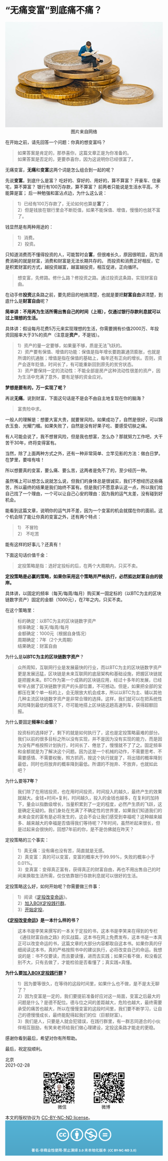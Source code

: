 # “无痛变富”到底痛不痛？
<div align=center>

![刘心泉说](https://github.com/unetman/works/blob/master/resources/2021/20210228001.jpg?raw=true)  
图片来自网络

<div align=left>

在开始之前，请先回答一个问题：你真的想变富吗？
> 如果答案是肯定的，那恭喜你，这篇文章正是为你准备的。  
> 如果答案是否定的，更要恭喜你，因为这说明你已经很富了。  

无痛变富，**无痛**和**变富**这两个词是怎么组合到一起的呢？

先说**变富**。到底什么是富？
吃好的、穿好的、用好的，算不算富？
开豪车、住豪宅，算不算富？
银行有100万存款，算不算富？
前两者只能说是生活水平高，不能算是富；
后一种勉强和富沾点边，为什么这么说：
> 1）已经有100万存款了，无论如何也算是**富**了；  
> 2）但是钱放在银行里会不断贬值，如果不能保值、增值，慢慢的也就不富了。  

钱显然是有两种用途的：
> 1）消费。  
> 2）投资。  

只知道消费而不懂得投资的人，可能暂时会**富**，但很难长久，原因很明显，因为消费消耗的就是财富，消费和财富是无法长期共存的。
而投资和消费正好相反，它是积累财富的方式，越投资越富，越富越投资，相互促进，正向循环。

> 想变富，先修路。修什么路？修投资之路。通过投资这条路，实现财富自由。  

在动手修**投资**这条路之前，要先把目的地搞清楚，也就是要把**财富自由**讲清楚，到底什么是**财富自由**呢？

**简单讲：不用再为生活所需出售自己的时间（上班），仅通过银行存款利息就可以过上理想的生活。**

具体讲：假设每月花费5万元来实现理想的生活，你需要拥有价值2000万、年投资回报率大于3%的资产（注意是**资产**，不是钱）。
> 1）资产的量一定要够，如果量不够，质是无法飞跃的。  
> 2）资产要有保值、增值的功能：保值是指年增长要跑赢通货膨胀，也就是所谓的抗通胀；增值是指在保值的基础上，每年还有正向的增长。否则，资产会逐年贬值，时间长了，有可能重新回到原先的贫穷状态。  
> 3）资产要保持一定的流动性：不能全部是房产这种流动性很差的资产，因为生活中充满了意外，要有足够的资金应对。  

**梦想是要有的，万一实现了呢？**

再说**无痛**。说到财富，下面这句话是不是会不由自主地复现在你的脑海？

> 富贵险中求。  

一般人的理解是：想要大富大贵，就要冒风险。如果成功了，自然是很好，可以锦衣玉食、光耀门楣。如果失败了，自然是没有好果子吃、要感受切肤之痛。

有人可能会说了，我不想冒风险，但是我也想富，怎么办？那就努力工作吧，大干苦干30年，终将变得富有。

当然，除了上面两种方式之外，还有一种非常简单、立竿见影的方法：做白日梦。在梦里，要啥有啥！

所以想要真的变富，要么痛、要么苦，这两者是免不了的，至少经历一种。

虽然嘴上可以想怎么说就怎么说，但我们的身体总是很诚实，我们不想经历这些痛苦，所以最终的结果是我们始终不富有。但是我们不愿意承认这一点，所以我们给自己找了一个理由，一个可以让自己心安的理由：因为我的运气太差，没有碰到好机会。

能看到这篇文章，说明你的运气并不差，因为一个变富的机会就摆在你的面前。这个机会除了能让你真的变富之外，还有两个特点：
> 1） 不冒险  
> 2） 不吃苦  

能有这样的好事儿？还真有！

下面这句话价值千金：

> 定投策略是指：选好定投标的后，在两个大周期内，只买不卖。  

**定投策略是必赢的策略，如果你采用这个策略并严格执行，必然抵达财富自由的彼岸。**

具体讲，以固定的频率（每天/每周/每月）购买某一固定标的（以BTC为主的区块链数字资产）固定的金额（1000元），在7年之内，只买不卖。

在这个策略里：
> 标的确定：以BTC为主的区块链数字资产  
> 频率确定：每天/每周/每月  
> 金额确定：1000元（根据自身情况）  
> 周期确定：7年（2个大周期）  
> 结果确定：财富自由  

为什么是**以BTC为主的区块链数字资产**？
> 众所周知，互联网行业是发展最快的行业，而以BTC为主的区块链数字资产更是发展迅猛，区块链是未来互联网的底层架构和基础设施，把握区块链就是把握未来。BTC作为第一个成熟的区块链应用，经过十多年的发展，已经牢牢占据了区块链数字资产的头部位置，不可撼动。但是，如果把全部的宝都压在某个单一标的上，会无限放大机会成本，所以以BTC为主、辅以其他几种主流区块链数字资产是非常合理的选择。这样，我们就可以在把系统性风险降到最低的情况下，尽可能地搭上区块链这趟高速列车，获得超额回报。  

为什么要固定**频率**和**金额**？
> 投资标的选择好了，剩下的就是如何执行了，这也是定投策略最难的部分。我们以前的很多目标之所以没有实现，并不是因为没有实现的能力，而是因为没有严格按照计划执行，时间长了、倦怠了，慢慢就不了了之。固定频率和金额就是为了解决这个问题。因为这是一个机械的动作，不需要思考、不需要感情、不需要权衡，照方抓药，按这个执行就是了，将出错的概率降到最低，同时也将放弃的概率降到最低。所谓的不抛弃、不放弃，也就如此吧？  

为什么要等**7年**？
> 我们除了在用钱投资，也在用时间投资，时间投入的越久，最终产生的效果就越大。金钱+时间+复利，时间越久，投入的金钱也越多，在复利的加持下，量会以指数级增长，当量积累到了一定的程度，必然产生质的飞跃，这是确定无疑的。我们身处在充满了不确定性的世界里，如果我们知道我们的未来会变的富有是必将发生的，这会不会让我们感受到幸福呢？这种越来越多、越来越大的幸福是否值得我们等待呢？7年时间，虽然听起来很长，但是过起来会很快的，回想7年前的你，是不是仿佛就在昨天？  

定投策略的三个事实：
> 1）真无痛：没有痛也没有苦，简直就是无感。  
> 2）真变富：真的可以变富，变富的概率大于99.99%，失败的概率小于0.01%。  
> 3）变真富：变得真正富有，获得真正的财富自由，再也不用出售自己的时间来换取生活所需，仅仅依靠银行存款利息就可以很好的生活。  

定投策略这么好，如何开始呢？你需要做三件事：
> 1）阅读《[定投改变命运](http://ri.firesbox.com/#/cn/)》。  
> 2）[加入BOX定投践行群](https://www.yuque.com/liuxinquan-uvbzn/box/egmtva)。  
> 3）[开始定投](https://www.yuque.com/liuxinquan-uvbzn/box/xzgqhy)。  

**《[定投改变命运](http://ri.firesbox.com/#/cn/)》是一本什么样的书？**
> 这本书是李笑来撰写的一本关于定投的书，这本书是李笑来在得到的专栏《通往财富自由之路》的实战篇，这本书在网上免费发布，这本书是一本真正可以改变命运的书，这篇文章的大部分内容都取自这本书。如果你真的仔细阅读这本书，真的严格按照书中的建议执行，必将改变自己的命运。我想说的是：书不仅要读，而且要读懂，进而去实践；如果只看不做，和没看区别不大，只有去做了，才能检验是否看懂了；真实践=真懂。  

 **为什么要[加入BOX定投践行群](https://www.yuque.com/liuxinquan-uvbzn/box/egmtva)？**
> 1）因为要等很久，在等待的这段时间里，如果什么也不做，是不是太无聊了？  
> 2）因为变富是一定的，我们要提前准备好应对这一局面，变富之后最大的问题是什么？是德不配位。德与位之间的差距越大，危险也越大，最终需要承受的痛苦也越大，所以在慢慢变富的这段时间里，我们要不断学习，让自己的德慢慢成长，最终能配得起我们的位（巨额财富）。  
> 3）我们是人，只要是人就会犯错误，在践行群里，有一群志同道合的小伙伴相互鼓励，有笑来老师给我们做心理建设，定投这条路才能走的更稳。  

感谢你看到最后，希望对你有所帮助。

最后，祝定投顺利。


北京  
2021-02-28

<div align=center>

<img src="https://github.com/unetman/works/blob/master/resources/wechat.jpg?raw=true" width = "100" height = "100" div align=center />　　　　
<img src="https://github.com/unetman/works/blob/master/resources/weibo.jpg?raw=true" width = "100" height = "100" div align=center />  
微信　　　　　　　　微博

<div align=left>

本文的版权协议为 [CC-BY-NC-ND license](https://creativecommons.org/licenses/by-nc-nd/3.0/deed.zh)。
![copyright](https://github.com/unetman/works/blob/master/resources/CC-BY-NC-ND.png?raw=true)